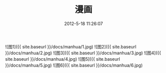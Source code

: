 ﻿---
layout: post
title: 漫画
date:   2012-5-18 11:26:07
categories: [手绘练习 - 漫画]
---
![图1]({{ site.baseurl }}/docs/manhua/1.jpg)
![图2]({{ site.baseurl }}/docs/manhua/2.jpg)
![图3]({{ site.baseurl }}/docs/manhua/3.jpg)
![图4]({{ site.baseurl }}/docs/manhua/4.jpg)
![图5]({{ site.baseurl }}/docs/manhua/5.jpg)
![图6]({{ site.baseurl }}/docs/manhua/6.jpg)



